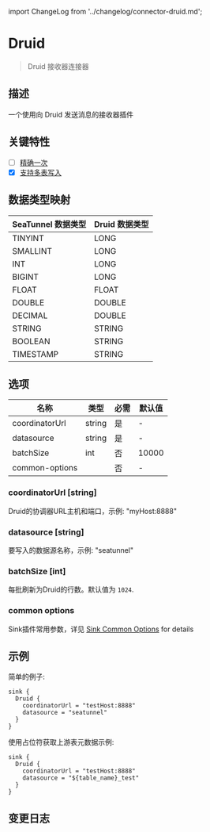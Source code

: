 import ChangeLog from '../changelog/connector-druid.md';

# Druid

> Druid 接收器连接器

## 描述

一个使用向 Druid 发送消息的接收器插件

## 关键特性

- [ ] [精确一次](../../concept/connector-v2-features.md)
- [x] [支持多表写入](../../concept/connector-v2-features.md)

## 数据类型映射

| SeaTunnel 数据类型 | Druid 数据类型 |
|----------------|-----------------|
| TINYINT        | LONG            |
| SMALLINT       | LONG            |
| INT            | LONG            |
| BIGINT         | LONG            |
| FLOAT          | FLOAT           |
| DOUBLE         | DOUBLE          |
| DECIMAL        | DOUBLE          |
| STRING         | STRING          |
| BOOLEAN        | STRING          |
| TIMESTAMP      | STRING          |

## 选项

|      名称           |  类型  | 必需 | 默认值 |
|----------------|--------|----|---------------|
| coordinatorUrl | string | 是  | -             |
| datasource     | string | 是  | -             |
| batchSize      | int    | 否  | 10000         |
| common-options |        | 否 | -             |

### coordinatorUrl [string]

Druid的协调器URL主机和端口，示例: "myHost:8888"

### datasource [string]

要写入的数据源名称，示例: "seatunnel"

### batchSize [int]

每批刷新为Druid的行数。默认值为 `1024`.

### common options

Sink插件常用参数，详见 [Sink Common Options](../sink-common-options.md) for details

## 示例

简单的例子:

```hocon
sink {
  Druid {
    coordinatorUrl = "testHost:8888"
    datasource = "seatunnel"
  }
}
```

使用占位符获取上游表元数据示例:

```hocon
sink {
  Druid {
    coordinatorUrl = "testHost:8888"
    datasource = "${table_name}_test"
  }
}
```

## 变更日志

<ChangeLog />
